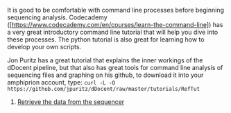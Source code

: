 It is good to be comfortable with command line processes before beginning sequencing analysis. Codecademy ([https://www.codecademy.com/en/courses/learn-the-command-line]) has a very great introductory command line tutorial that will help you dive into these processes.  The python tutorial is also great for learning how to develop your own scripts.

Jon Puritz has a great tutorial that explains the inner workings of the dDocent pipeline, but that also has great tools for command line analysis of sequencing files and graphing on his github, to download it into your amphiprion account, type:
`curl -L -O https://github.com/jpuritz/dDocent/raw/master/tutorials/RefTut`

1. [Retrieve the data from the sequencer](../blob/master/LICENSE)

